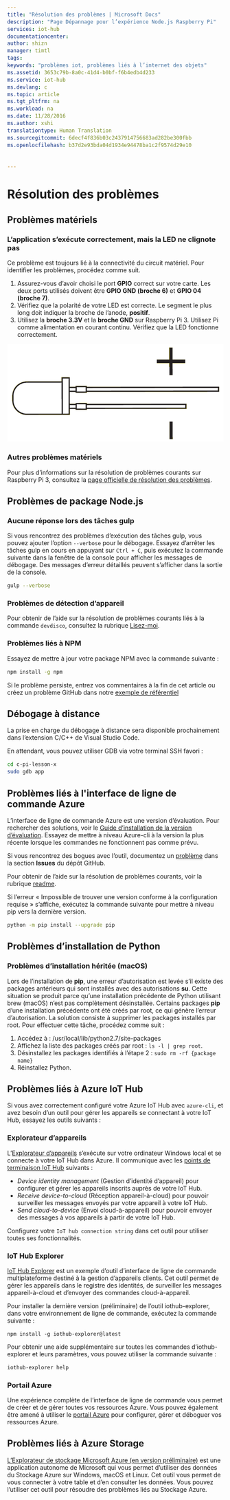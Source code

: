 ```yaml
---
title: "Résolution des problèmes | Microsoft Docs"
description: "Page Dépannage pour l’expérience Node.js Raspberry Pi"
services: iot-hub
documentationcenter: 
author: shizn
manager: timtl
tags: 
keywords: "problèmes iot, problèmes liés à l’internet des objets"
ms.assetid: 3653c79b-8a0c-41d4-b0bf-f6b4edb4d233
ms.service: iot-hub
ms.devlang: c
ms.topic: article
ms.tgt_pltfrm: na
ms.workload: na
ms.date: 11/28/2016
ms.author: xshi
translationtype: Human Translation
ms.sourcegitcommit: 6decf4f836b03c2437914756683ad282be300fbb
ms.openlocfilehash: b37d2e93bda04d1934e94478ba1c2f9574d29e10


---
```

# <a name="troubleshooting"></a>Résolution des problèmes
## <a name="hardware-issues"></a>Problèmes matériels
### <a name="the-application-runs-well-but-the-led-is-not-blinking"></a>L’application s’exécute correctement, mais la LED ne clignote pas
Ce problème est toujours lié à la connectivité du circuit matériel. Pour identifier les problèmes, procédez comme suit.

1. Assurez-vous d’avoir choisi le port **GPIO** correct sur votre carte. Les deux ports utilisés doivent être **GPIO GND (broche 6)** et **GPIO 04 (broche 7)**.
2. Vérifiez que la polarité de votre LED est correcte. Le segment le plus long doit indiquer la broche de l’anode, **positif**.
3. Utilisez la **broche 3.3V** et la **broche GND** sur Raspberry Pi 3. Utilisez Pi comme alimentation en courant continu. Vérifiez que la LED fonctionne correctement.

![Spécification de la LED](media/iot-hub-raspberry-pi-lessons/troubleshooting/led_spec.png)

### <a name="other-hardware-issues"></a>Autres problèmes matériels
Pour plus d’informations sur la résolution de problèmes courants sur Raspberry Pi 3, consultez la [page officielle de résolution des problèmes](http://elinux.org/R-Pi_Troubleshooting).

## <a name="nodejs-package-issues"></a>Problèmes de package Node.js
### <a name="no-response-during-gulp-tasks"></a>Aucune réponse lors des tâches gulp
Si vous rencontrez des problèmes d’exécution des tâches gulp, vous pouvez ajouter l’option `--verbose` pour le débogage. Essayez d’arrêter les tâches gulp en cours en appuyant sur `Ctrl + C`, puis exécutez la commande suivante dans la fenêtre de la console pour afficher les messages de débogage. Des messages d’erreur détaillés peuvent s’afficher dans la sortie de la console. 

```bash
gulp --verbose
```

### <a name="device-discovery-issues"></a>Problèmes de détection d’appareil
Pour obtenir de l’aide sur la résolution de problèmes courants liés à la commande `devdisco`, consultez la rubrique [Lisez-moi](https://github.com/Azure/device-discovery-cli/blob/develop/readme.md).

### <a name="npm-issues"></a>Problèmes liés à NPM
Essayez de mettre à jour votre package NPM avec la commande suivante :

```bash
npm install -g npm
```

Si le problème persiste, entrez vos commentaires à la fin de cet article ou créez un problème GitHub dans notre [exemple de référentiel](https://github.com/Azure-Samples/iot-hub-c-raspberrypi-getting-started)

## <a name="remote-debugging"></a>Débogage à distance

La prise en charge du débogage à distance sera disponible prochainement dans l’extension C/C++ de Visual Studio Code.

En attendant, vous pouvez utiliser GDB via votre terminal SSH favori :

```bash
cd c-pi-lesson-x
sudo gdb app
```

## <a name="azure-cli-issues"></a>Problèmes liés à l'interface de ligne de commande Azure
L’interface de ligne de commande Azure est une version d’évaluation. Pour rechercher des solutions, voir le [Guide d’installation de la version d’évaluation](https://github.com/Azure/azure-cli/blob/master/doc/preview_install_guide.md). Essayez de mettre à niveau Azure-cli à la version la plus récente lorsque les commandes ne fonctionnent pas comme prévu.

Si vous rencontrez des bogues avec l’outil, documentez un [problème](https://github.com/Azure/azure-cli/issues) dans la section **Issues** du dépôt GitHub.

Pour obtenir de l’aide sur la résolution de problèmes courants, voir la rubrique [readme](https://github.com/Azure/azure-cli/blob/master/README.rst).

Si l’erreur « Impossible de trouver une version conforme à la configuration requise » s’affiche, exécutez la commande suivante pour mettre à niveau pip vers la dernière version.

```bash
python -m pip install --upgrade pip
```

## <a name="python-installation-issues"></a>Problèmes d’installation de Python
### <a name="legacy-installation-issues-macos"></a>Problèmes d’installation héritée (macOS)
Lors de l’installation de **pip**, une erreur d’autorisation est levée s’il existe des packages antérieurs qui sont installés avec des autorisations **su**. Cette situation se produit parce qu’une installation précédente de Python utilisant brew (macOS) n’est pas complètement désinstallée. Certains packages **pip** d’une installation précédente ont été créés par root, ce qui génère l’erreur d’autorisation. La solution consiste à supprimer les packages installés par root. Pour effectuer cette tâche, procédez comme suit :

1. Accédez à : /usr/local/lib/python2.7/site-packages
2. Affichez la liste des packages créés par root : `ls -l | grep root`.
3. Désinstallez les packages identifiés à l’étape 2 : `sudo rm -rf {package name}`
4. Réinstallez Python.

## <a name="azure-iot-hub-issues"></a>Problèmes liés à Azure IoT Hub
Si vous avez correctement configuré votre Azure IoT Hub avec `azure-cli`, et avez besoin d’un outil pour gérer les appareils se connectant à votre IoT Hub, essayez les outils suivants :

### <a name="device-explorer"></a>Explorateur d’appareils
L’[Explorateur d’appareils](https://github.com/Azure/azure-iot-sdks/blob/master/tools/DeviceExplorer/doc/how_to_use_device_explorer.md) s’exécute sur votre ordinateur Windows local et se connecte à votre IoT Hub dans Azure. Il communique avec les [points de terminaison IoT Hub](iot-hub-devguide.md) suivants :

* *Device identity management* (Gestion d’identité d’appareil) pour configurer et gérer les appareils inscrits auprès de votre IoT Hub.
* *Receive device-to-cloud* (Réception appareil-à-cloud) pour pouvoir surveiller les messages envoyés par votre appareil à votre IoT Hub.
* *Send cloud-to-device* (Envoi cloud-à-appareil) pour pouvoir envoyer des messages à vos appareils à partir de votre IoT Hub.

Configurez votre `IoT hub connection string` dans cet outil pour utiliser toutes ses fonctionnalités.

### <a name="iot-hub-explorer"></a>IoT Hub Explorer
[IoT Hub Explorer](https://github.com/Azure/azure-iot-sdks/blob/master/tools/iothub-explorer/readme.md) est un exemple d’outil d’interface de ligne de commande multiplateforme destiné à la gestion d’appareils clients. Cet outil permet de gérer les appareils dans le registre des identités, de surveiller les messages appareil-à-cloud et d’envoyer des commandes cloud-à-appareil.

Pour installer la dernière version (préliminaire) de l’outil iothub-explorer, dans votre environnement de ligne de commande, exécutez la commande suivante :

```
npm install -g iothub-explorer@latest
```

Pour obtenir une aide supplémentaire sur toutes les commandes d’iothub-explorer et leurs paramètres, vous pouvez utiliser la commande suivante :

```bash
iothub-explorer help
```

### <a name="azure-portal"></a>Portail Azure
Une expérience complète de l’interface de ligne de commande vous permet de créer et de gérer toutes vos ressources Azure. Vous pouvez également être amené à utiliser le [portail Azure](../azure-portal-overview.md) pour configurer, gérer et déboguer vos ressources Azure.

## <a name="azure-storage-issues"></a>Problèmes liés à Azure Storage
[L’Explorateur de stockage Microsoft Azure (en version préliminaire)](http://storageexplorer.com) est une application autonome de Microsoft qui vous permet d’utiliser des données du Stockage Azure sur Windows, macOS et Linux. Cet outil vous permet de vous connecter à votre table et d’en consulter les données. Vous pouvez l’utiliser cet outil pour résoudre des problèmes liés au Stockage Azure.



<!--HONumber=Dec16_HO1-->


